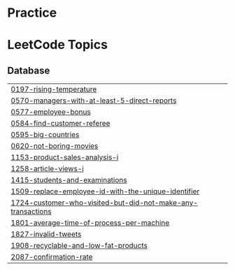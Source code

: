 # Practice
<!---LeetCode Topics Start-->
# LeetCode Topics
## Database
|  |
| ------- |
| [0197-rising-temperature](https://github.com/DishaPy/Practice/tree/master/0197-rising-temperature) |
| [0570-managers-with-at-least-5-direct-reports](https://github.com/DishaPy/Practice/tree/master/0570-managers-with-at-least-5-direct-reports) |
| [0577-employee-bonus](https://github.com/DishaPy/Practice/tree/master/0577-employee-bonus) |
| [0584-find-customer-referee](https://github.com/DishaPy/Practice/tree/master/0584-find-customer-referee) |
| [0595-big-countries](https://github.com/DishaPy/Practice/tree/master/0595-big-countries) |
| [0620-not-boring-movies](https://github.com/DishaPy/Practice/tree/master/0620-not-boring-movies) |
| [1153-product-sales-analysis-i](https://github.com/DishaPy/Practice/tree/master/1153-product-sales-analysis-i) |
| [1258-article-views-i](https://github.com/DishaPy/Practice/tree/master/1258-article-views-i) |
| [1415-students-and-examinations](https://github.com/DishaPy/Practice/tree/master/1415-students-and-examinations) |
| [1509-replace-employee-id-with-the-unique-identifier](https://github.com/DishaPy/Practice/tree/master/1509-replace-employee-id-with-the-unique-identifier) |
| [1724-customer-who-visited-but-did-not-make-any-transactions](https://github.com/DishaPy/Practice/tree/master/1724-customer-who-visited-but-did-not-make-any-transactions) |
| [1801-average-time-of-process-per-machine](https://github.com/DishaPy/Practice/tree/master/1801-average-time-of-process-per-machine) |
| [1827-invalid-tweets](https://github.com/DishaPy/Practice/tree/master/1827-invalid-tweets) |
| [1908-recyclable-and-low-fat-products](https://github.com/DishaPy/Practice/tree/master/1908-recyclable-and-low-fat-products) |
| [2087-confirmation-rate](https://github.com/DishaPy/Practice/tree/master/2087-confirmation-rate) |
<!---LeetCode Topics End-->